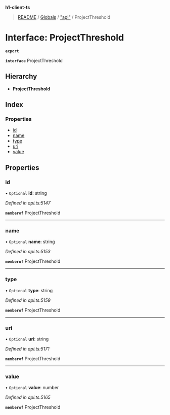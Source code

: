 **h1-client-ts**

> [README](../README.md) / [Globals](../globals.md) / ["api"](../modules/_api_.md) / ProjectThreshold

# Interface: ProjectThreshold

**`export`** 

**`interface`** ProjectThreshold

## Hierarchy

* **ProjectThreshold**

## Index

### Properties

* [id](_api_.projectthreshold.md#id)
* [name](_api_.projectthreshold.md#name)
* [type](_api_.projectthreshold.md#type)
* [uri](_api_.projectthreshold.md#uri)
* [value](_api_.projectthreshold.md#value)

## Properties

### id

• `Optional` **id**: string

*Defined in api.ts:5147*

**`memberof`** ProjectThreshold

___

### name

• `Optional` **name**: string

*Defined in api.ts:5153*

**`memberof`** ProjectThreshold

___

### type

• `Optional` **type**: string

*Defined in api.ts:5159*

**`memberof`** ProjectThreshold

___

### uri

• `Optional` **uri**: string

*Defined in api.ts:5171*

**`memberof`** ProjectThreshold

___

### value

• `Optional` **value**: number

*Defined in api.ts:5165*

**`memberof`** ProjectThreshold
